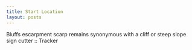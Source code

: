 ```yaml
---
title: Start Location
layout: posts
---
```



Bluffs
escarpment  scarp remains synonymous with a cliff or steep slope
sign cutter :: Tracker